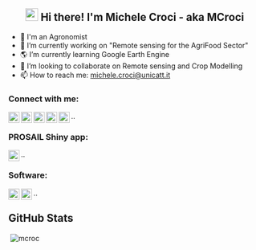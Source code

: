<h2 align="center"><img src="https://media.giphy.com/media/hvRJCLFzcasrR4ia7z/giphy.gif" width="25px"> Hi there! I'm Michele Croci - aka MCroci</h2>

- 🌱 I'm an Agronomist
- 🔭 I’m currently working on "Remote sensing for the AgriFood Sector"
- 🌎 I’m currently learning Google Earth Engine
- 👯 I’m looking to collaborate on Remote sensing and Crop Modelling
- 📫 How to reach me: michele.croci@unicatt.it

### Connect with me: 
[<img align="left" alt="Croci93 | Twitter" width="22px" src="https://cdn.jsdelivr.net/npm/simple-icons@v3/icons/twitter.svg" />][twitter]
[<img align="left" alt="Croci93 | LinkedIn" width="22px" src="https://cdn.jsdelivr.net/npm/simple-icons@v3/icons/linkedin.svg" />][linkedin]
[<img align="left" alt="Croci93 | Facebook" width="22px" src="https://cdn.jsdelivr.net/npm/simple-icons@3.13.0/icons/facebook.svg" />][Facebook]
[<img align="left" alt="Croci93 | Researchgate" width="22px" src="https://cdn.jsdelivr.net/npm/simple-icons@3.13.0/icons/researchgate.svg" />][Researchgate]
[<img align="left" alt="Croci93 | Website" width="22px" src="https://cdn.jsdelivr.net/npm/simple-icons@3.13.0/icons/internetexplorer.svg" />][Website]
     ..
     
### PROSAIL Shiny app:
[<img align="left" alt="Croci93 | RStudio" width="22px" src="https://cdn.jsdelivr.net/npm/simple-icons@3.13.0/icons/rstudio.svg" />][RStudio]
     ..

### Software: 
<img align="left" alt="Croci93 | Twitter" width="22px" src="https://cdn.jsdelivr.net/npm/simple-icons@v3/icons/rstudio.svg" />
<img align="left" alt="Croci93 | Twitter" width="22px" src="https://cdn.jsdelivr.net/npm/simple-icons@v3/icons/python.svg" />
     ..

[twitter]: https://twitter.com/croci93
[linkedin]: https://www.linkedin.com/in/michele-croci-265abb133/
[RStudio]: https://ucscremotesensing.shinyapps.io/POSITIVE_CRAST/
[Facebook]: https://www.facebook.com/michele.croci.7330
[Researchgate]: https://www.researchgate.net/profile/Michele-Croci
[Website]: https://www.MCroci.github.io

## GitHub Stats
<p>&nbsp;<img align="center" src="https://github-readme-stats.vercel.app/api?username=mcroci&show_icons=true&theme=react&count_private=true" alt="mcroc" /></p>
